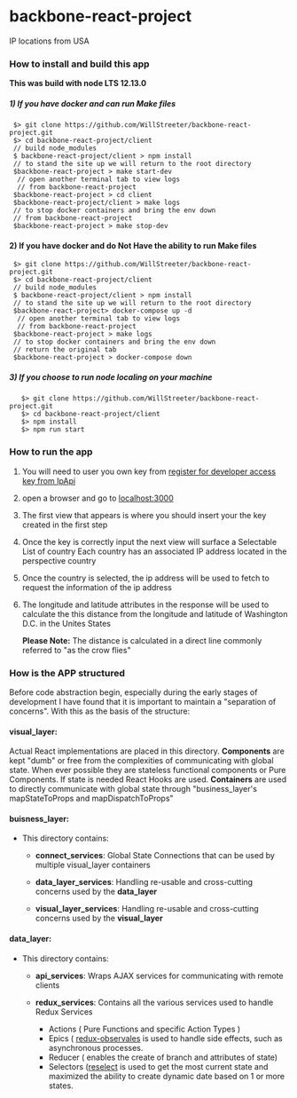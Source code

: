 # backbone-react-project
IP locations from USA

### How to install and build this app

**This was build with node LTS 12.13.0**

##### 1) If you have docker and can run Make files
  ```
   $> git clone https://github.com/WillStreeter/backbone-react-project.git
   $> cd backbone-react-project/client
   // build node_modules
   $ backbone-react-project/client > npm install
   // to stand the site up we will return to the root directory
   $backbone-react-project > make start-dev
    // open another terminal tab to view logs
    // from backbone-react-project
   $backbone-react-project > cd client
   $backbone-react-project/client > make logs
   // to stop docker containers and bring the env down 
   // from backbone-react-project
   $backbone-react-project > make stop-dev
```
#### 2) If you have docker and do Not Have the ability to run Make files
  ```
   $> git clone https://github.com/WillStreeter/backbone-react-project.git
   $> cd backbone-react-project/client
   // build node_modules
   $ backbone-react-project/client > npm install
   // to stand the site up we will return to the root directory
   $backbone-react-project> docker-compose up -d
    // open another terminal tab to view logs
    // from backbone-react-project
   $backbone-react-project > make logs
   // to stop docker containers and bring the env down 
   // return the original tab
   $backbone-react-project > docker-compose down
```

##### 3) If you choose to run node localing on your machine
```
   $> git clone https://github.com/WillStreeter/backbone-react-project.git
   $> cd backbone-react-project/client
   $> npm install
   $> npm run start
```

### How to run the app
1) You will need to user you own key from [register for developer access key from IpApi](https://ipapi.com/documentation)
2) open a browser and go to [localhost:3000](http://localhost:3000)
3) The first view that appears is where you should insert your the key created in the first step
4) Once the key is correctly input the next view will surface a Selectable List of country
   Each country has an associated IP address located in the perspective country
5) Once the country is selected, the ip address will be used to fetch to request the information of the ip address
6) The longitude and latitude attributes in the response will be used to calculate the 
   this distance from the longitude and latitude of Washington D.C. in the Unites States
   
   **Please Note:** The distance is calculated in a direct line commonly referred to 
   "as the crow flies"


### How is the APP structured
Before code abstraction begin, especially during the early stages of development I have
found that it is important to maintain a "separation of concerns". With this as the basis of the
structure:

#### visual_layer: 
 Actual React implementations are placed in this directory. **Components** are kept "dumb" or free from
 the complexities of communicating with global state. When ever possible they are stateless functional 
 components or Pure Components. If state is needed React Hooks are used. **Containers** are used 
 to directly communicate with global state through "business_layer's mapStateToProps and mapDispatchToProps" 

#### buisness_layer: 
  - This directory contains:
    - **connect_services**: Global State Connections that can be used by multiple visual_layer containers
   
    - **data_layer_services**: Handling re-usable and cross-cutting concerns used by the **data_layer**
    
    - **visual_layer_services**: Handling re-usable and cross-cutting concerns used by the **visual_layer**
    
#### data_layer:
   - This directory contains:
     - **api_services**: Wraps AJAX services for communicating with remote clients
    
     - **redux_services**: Contains all the various services used to handle Redux Services
    
       - Actions ( Pure Functions and specific Action Types )
       - Epics ( [redux-observales](https://redux-observable.js.org/) is used to handle side effects, such
           as asynchronous processes.
       - Reducer ( enables the create of branch and attributes of state)
       - Selectors ([reselect](https://github.com/reduxjs/reselect) is used to get the most current state and
          maximized the ability to create dynamic date based on 1 or more states.
